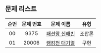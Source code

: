 ## 문제 리스트

|          순번          |       문제 번호         |        문제 이름         |        유형         |
| :-----: | :-----: | :-----: | :-----: | 
| 00 | 9375 | <a href="https://www.acmicpc.net/problem/9375">패션왕 신해빈</a> | 조합론 |
| 01 | 20006 | <a href="https://www.acmicpc.net/problem/20006">랭킹전 대기열</a> | 구현 |